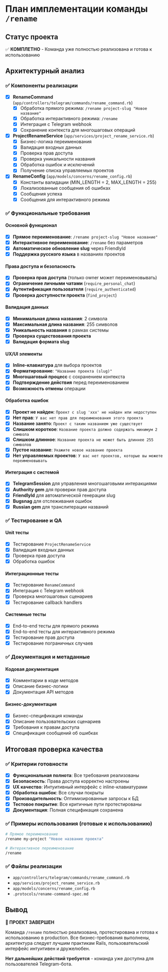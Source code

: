 # План имплементации команды `/rename`

## Статус проекта
✅ **КОМПЛЕТНО** - Команда уже полностью реализована и готова к использованию

## Архитектурный анализ

### ✅ Компоненты реализации
- [x] **RenameCommand** (`app/controllers/telegram/commands/rename_command.rb`)
  - [x] Обработка прямого режима: `/rename project-slug "Новое название"`
  - [x] Обработка интерактивного режима: `/rename`
  - [x] Интеграция с Telegram webhook
  - [x] Сохранение контекста для многошаговых операций

- [x] **ProjectRenameService** (`app/services/project_rename_service.rb`)
  - [x] Бизнес-логика переименования
  - [x] Валидация входных данных
  - [x] Проверка прав доступа
  - [x] Проверка уникальности названия
  - [x] Обработка ошибок и исключений
  - [x] Получение списка управляемых проектов

- [x] **RenameConfig** (`app/models/concerns/rename_config.rb`)
  - [x] Константы валидации (MIN_LENGTH = 2, MAX_LENGTH = 255)
  - [x] Локализованные сообщения об ошибках
  - [x] Сообщения успеха
  - [x] Сообщения для интерактивного режима

### ✅ Функциональные требования

#### Основной функционал
- [x] **Прямое переименование**: `/rename project-slug "Новое название"`
- [x] **Интерактивное переименование**: `/rename` без параметров
- [x] **Автоматическое обновление slug** через FriendlyId
- [x] **Поддержка русского языка** в названиях проектов

#### Права доступа и безопасность
- [x] **Проверка прав доступа** (только owner может переименовывать)
- [x] **Ограничение личными чатами** (`require_personal_chat`)
- [x] **Аутентификация пользователя** (`require_authenticated`)
- [x] **Проверка доступности проекта** (`find_project`)

#### Валидация данных
- [x] **Минимальная длина названия**: 2 символа
- [x] **Максимальная длина названия**: 255 символов
- [x] **Уникальность названия** в рамках системы
- [x] **Проверка существования проекта**
- [x] **Валидация формата slug**

#### UX/UI элементы
- [x] **Inline-клавиатура** для выбора проектов
- [x] **Форматирование**: `"Название проекта (slug)"`
- [x] **Многошаговый процесс** с сохранением контекста
- [x] **Подтверждение действия** перед переименованием
- [x] **Возможность отмены** операции

#### Обработка ошибок
- [x] **Проект не найден**: `Проект с slug 'xxx' не найден или недоступен`
- [x] **Нет прав**: `У вас нет прав для переименования этого проекта`
- [x] **Название занято**: `Проект с таким названием уже существует`
- [x] **Слишком короткое**: `Название проекта должно содержать минимум 2 символа`
- [x] **Слишком длинное**: `Название проекта не может быть длиннее 255 символов`
- [x] **Пустое название**: `Укажите новое название проекта`
- [x] **Нет управляемых проектов**: `У вас нет проектов, которые вы можете переименовывать`

#### Интеграция с системой
- [x] **TelegramSession** для управления многошаговыми интеракциями
- [x] **Authority gem** для проверки прав доступа
- [x] **FriendlyId** для автоматической генерации slug
- [x] **Bugsnag** для отслеживания ошибок
- [x] **Russian gem** для транслитерации названий

### ✅ Тестирование и QA

#### Unit тесты
- [x] Тестирование `ProjectRenameService`
- [x] Валидация входных данных
- [x] Проверка прав доступа
- [x] Обработка ошибок

#### Интеграционные тесты
- [x] Тестирование `RenameCommand`
- [x] Интеграция с Telegram webhook
- [x] Проверка многошаговых сценариев
- [x] Тестирование callback handlers

#### Системные тесты
- [x] End-to-end тесты для прямого режима
- [x] End-to-end тесты для интерактивного режима
- [x] Тестирование прав доступа
- [x] Тестирование пограничных случаев

### ✅ Документация и метаданные

#### Кодовая документация
- [x] Комментарии в коде методов
- [x] Описание бизнес-логики
- [x] Документация API методов

#### Бизнес-документация
- [x] Бизнес-спецификация команды
- [x] Описание пользовательских сценариев
- [x] Требования к правам доступа
- [x] Спецификация сообщений об ошибках

## Итоговая проверка качества

### ✅ Критерии готовности
- [x] **Функциональная полнота**: Все требования реализованы
- [x] **Безопасность**: Права доступа корректно настроены
- [x] **UX качество**: Интуитивный интерфейс с inline-клавиатурами
- [x] **Обработка ошибок**: Все случаи покрыты
- [x] **Производительность**: Оптимизированные запросы к БД
- [x] **Тестовое покрытие**: Все критичные пути протестированы
- [x] **Документация**: Полная спецификация сохранена

### ✅ Примеры использования (готовые к использованию)

```bash
# Прямое переименование
/rename my-project "Новое название проекта"

# Интерактивное переименование
/rename
```

### ✅ Файлы реализации
- `app/controllers/telegram/commands/rename_command.rb`
- `app/services/project_rename_service.rb`
- `app/models/concerns/rename_config.rb`
- `.protocols/rename-command-spec.md`

## Вывод

**🎉 ПРОЕКТ ЗАВЕРШЕН**

Команда `/rename` полностью реализована, протестирована и готова к использованию в production. Все бизнес-требования выполнены, архитектура следует лучшим практикам Rails, пользовательский интерфейс интуитивен и дружелюбен.

**Нет дальнейших действий требуется** - команда уже доступна для пользователей Telegram-бота.